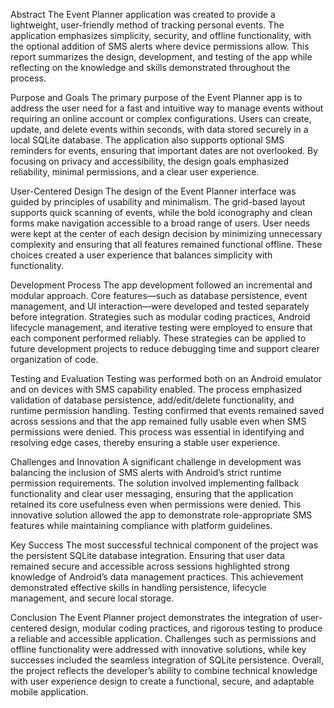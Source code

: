Abstract
The Event Planner application was created to provide a lightweight, user-friendly method of tracking personal events. The application emphasizes simplicity, security, and offline functionality, with the optional addition of SMS alerts where device permissions allow. This report summarizes the design, development, and testing of the app while reflecting on the knowledge and skills demonstrated throughout the process.

Purpose and Goals
The primary purpose of the Event Planner app is to address the user need for a fast and intuitive way to manage events without requiring an online account or complex configurations. Users can create, update, and delete events within seconds, with data stored securely in a local SQLite database. The application also supports optional SMS reminders for events, ensuring that important dates are not overlooked. By focusing on privacy and accessibility, the design goals emphasized reliability, minimal permissions, and a clear user experience.

User-Centered Design
The design of the Event Planner interface was guided by principles of usability and minimalism. The grid-based layout supports quick scanning of events, while the bold iconography and clean forms make navigation accessible to a broad range of users. User needs were kept at the center of each design decision by minimizing unnecessary complexity and ensuring that all features remained functional offline. These choices created a user experience that balances simplicity with functionality.

Development Process
The app development followed an incremental and modular approach. Core features—such as database persistence, event management, and UI interaction—were developed and tested separately before integration. Strategies such as modular coding practices, Android lifecycle management, and iterative testing were employed to ensure that each component performed reliably. These strategies can be applied to future development projects to reduce debugging time and support clearer organization of code.

Testing and Evaluation
Testing was performed both on an Android emulator and on devices with SMS capability enabled. The process emphasized validation of database persistence, add/edit/delete functionality, and runtime permission handling. Testing confirmed that events remained saved across sessions and that the app remained fully usable even when SMS permissions were denied. This process was essential in identifying and resolving edge cases, thereby ensuring a stable user experience.

Challenges and Innovation
A significant challenge in development was balancing the inclusion of SMS alerts with Android’s strict runtime permission requirements. The solution involved implementing fallback functionality and clear user messaging, ensuring that the application retained its core usefulness even when permissions were denied. This innovative solution allowed the app to demonstrate role-appropriate SMS features while maintaining compliance with platform guidelines.

Key Success
The most successful technical component of the project was the persistent SQLite database integration. Ensuring that user data remained secure and accessible across sessions highlighted strong knowledge of Android’s data management practices. This achievement demonstrated effective skills in handling persistence, lifecycle management, and secure local storage.

Conclusion
The Event Planner project demonstrates the integration of user-centered design, modular coding practices, and rigorous testing to produce a reliable and accessible application. Challenges such as permissions and offline functionality were addressed with innovative solutions, while key successes included the seamless integration of SQLite persistence. Overall, the project reflects the developer’s ability to combine technical knowledge with user experience design to create a functional, secure, and adaptable mobile application.
